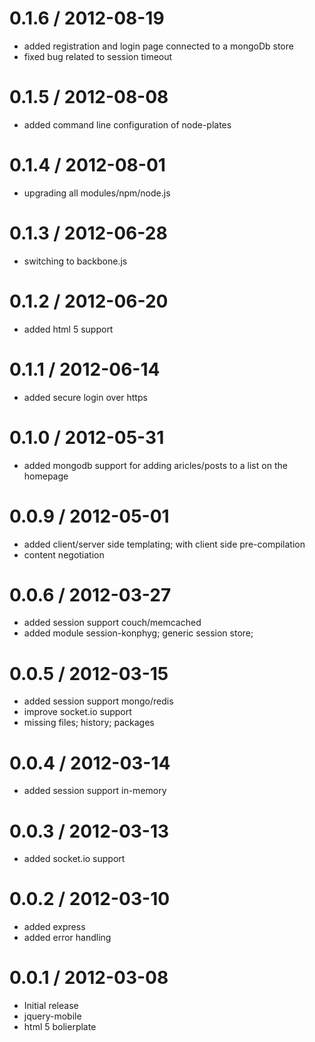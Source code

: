 0.1.6 / 2012-08-19
==================

  * added registration and login page connected to a mongoDb store
  * fixed bug related to session timeout

0.1.5 / 2012-08-08
==================

  * added command line configuration of node-plates

0.1.4 / 2012-08-01
==================

  * upgrading all modules/npm/node.js

0.1.3 / 2012-06-28
==================

  * switching to backbone.js

0.1.2 / 2012-06-20
==================

  * added html 5 support

  0.1.1 / 2012-06-14
==================

  * added secure login over https
  
0.1.0 / 2012-05-31
==================

  * added mongodb support for adding aricles/posts to a list on the homepage

0.0.9 / 2012-05-01
==================

  * added client/server side templating; with client side pre-compilation
  * content negotiation

0.0.6 / 2012-03-27
==================

  * added session support couch/memcached
  * added module session-konphyg; generic session store;


0.0.5 / 2012-03-15
==================

  * added session support mongo/redis
  * improve socket.io support
  * missing files; history; packages

0.0.4 / 2012-03-14
==================

  * added session support in-memory

0.0.3 / 2012-03-13
==================

  * added socket.io support

0.0.2 / 2012-03-10
==================

  * added express
  * added error handling

0.0.1 / 2012-03-08
==================

  * Initial release
  * jquery-mobile
  * html 5 bolierplate